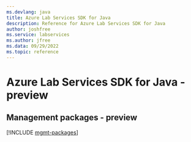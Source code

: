 ```yaml
---
ms.devlang: java
title: Azure Lab Services SDK for Java
description: Reference for Azure Lab Services SDK for Java
author: joshfree
ms.service: labservices
ms.author: jfree
ms.data: 09/29/2022
ms.topic: reference
---
```

# Azure Lab Services SDK for Java - preview

## Management packages - preview
[!INCLUDE [mgmt-packages](lab-services-mgmt-index.md)]